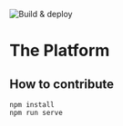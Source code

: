 ![Build & deploy](https://github.com/jsmadja/the-platform/workflows/Build%20&%20deploy/badge.svg?branch=master)

# The Platform

## How to contribute

```shell script
npm install
npm run serve
```
